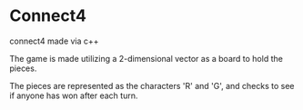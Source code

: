# Connect4
connect4 made via c++

The game is made utilizing a 2-dimensional vector as a board to hold the pieces.

The pieces are represented as the characters 'R' and 'G', and checks to see if anyone has won after each turn.
